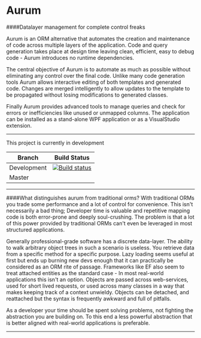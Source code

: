 # Aurum

####Datalayer management for complete control freaks 

Aurum is an ORM alternative that automates the creation and maintenance of code across multiple layers of the application. 
Code and query generation takes place at design time leaving clean, efficient, easy to debug code - Aurum introduces no runtime dependencies.


The central objective of Aurum is to automate as much as possible without eliminating any control over the final code. 
Unlike many code generation tools Aurum allows interactive editing of both templates and generated code. 
Changes are merged intelligently to allow updates to the template to be propagated without losing modifications to generated classes. 

Finally Aurum provides advanced tools to manage queries and check for errors or inefficiencies like unused or unmapped columns. 
The application can be installed as a stand-alone WPF application or as a VisualStudio extension. 

---
This project is currently in development

|Branch      |Build Status          |
| ------------- |:-------------:|
|Development    |[![Build status](https://ci.appveyor.com/api/projects/status/hk54xtaqc8q62c3m/branch/Development?svg=true)](https://ci.appveyor.com/project/404htm/aurum/branch/Development)|
|Master         | |

---

####What distinguishes aurum from traditional orms?
With traditional ORMs you trade some performance and a lot of control for convenience. This isn't necessarily a bad thing; Developer time is valuable and repetitive mapping code is both error-prone and deeply soul-crushing. The problem is that a lot of this power provided by traditional ORMs can't even be leveraged in most structured applications. 

Generally professional-grade software has a discrete data-layer. The ability to walk arbitrary object trees in such a scenario is useless. You retrieve data from a specific method for a specific purpose. Lazy loading seems useful at first but ends up burning new devs enough that it can practically be considered as an ORM rite of passage. Frameworks like EF also seem to treat attached entities as the standard case - In most real-world applications this isn't an option. Objects are passed across web-services, used for short lived requests, or used across many classes in a way that makes keeping track of a context unwieldy. Objects can be detached, and reattached but the syntax is frequently awkward and full of pitfalls. 

As a developer your time should be spent solving problems, not fighting the abstraction you are building on. To this end a less powerful abstraction that is better aligned with real-world applications is preferable. 


---


